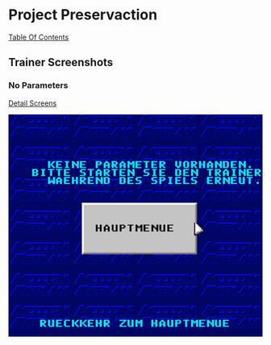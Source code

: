 # Project Preservaction

[Table Of Contents](preservaction-toc.md)

## Trainer Screenshots

### No Parameters

[Detail Screens](preservaction-ui-mainmenu.md)

![Trainer No Parameters](./ui/trainer/0-trainer-no-parameters.png)

